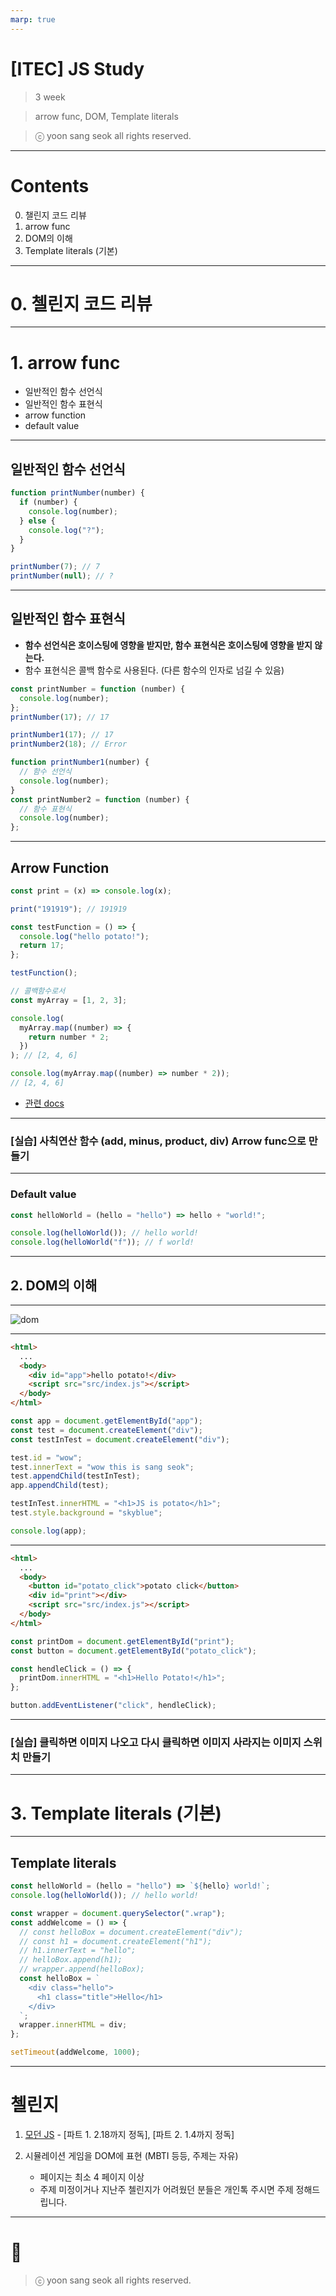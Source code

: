 ```yaml
---
marp: true
---
```


# [ITEC] JS Study

> 3 week

> arrow func, DOM, Template literals

> ⓒ yoon sang seok all rights reserved.

---

# Contents

0. 챌린지 코드 리뷰
1. arrow func
2. DOM의 이해
3. Template literals (기본)

---

# 0. 첼린지 코드 리뷰

---

# 1. arrow func

- 일반적인 함수 선언식
- 일반적인 함수 표현식
- arrow function
- default value

---

## 일반적인 함수 선언식

```js
function printNumber(number) {
  if (number) {
    console.log(number);
  } else {
    console.log("?");
  }
}

printNumber(7); // 7
printNumber(null); // ?
```

---

## 일반적인 함수 표현식

- **함수 선언식은 호이스팅에 영향을 받지만, 함수 표현식은 호이스팅에 영향을 받지 않는다.**
- 함수 표현식은 콜백 함수로 사용된다. (다른 함수의 인자로 넘길 수 있음)

```js
const printNumber = function (number) {
  console.log(number);
};
printNumber(17); // 17
```

```js
printNumber1(17); // 17
printNumber2(18); // Error

function printNumber1(number) {
  // 함수 선언식
  console.log(number);
}
const printNumber2 = function (number) {
  // 함수 표현식
  console.log(number);
};
```

---

## Arrow Function

```js
const print = (x) => console.log(x);

print("191919"); // 191919

const testFunction = () => {
  console.log("hello potato!");
  return 17;
};

testFunction();

// 콜백함수로서
const myArray = [1, 2, 3];

console.log(
  myArray.map((number) => {
    return number * 2;
  })
); // [2, 4, 6]

console.log(myArray.map((number) => number * 2));
// [2, 4, 6]
```

- [관련 docs](https://github.com/amamov/js-and-ts/blob/main/JavaScript/03%20Functions.md)

---

### [실습] 사칙연산 함수 (add, minus, product, div) Arrow func으로 만들기

---

### Default value

```js
const helloWorld = (hello = "hello") => hello + "world!";

console.log(helloWorld()); // hello world!
console.log(helloWorld("f")); // f world!
```

---

## 2. DOM의 이해

---

![dom](images/dom.png)

---

```html
<html>
  ...
  <body>
    <div id="app">hello potato!</div>
    <script src="src/index.js"></script>
  </body>
</html>
```

```js
const app = document.getElementById("app");
const test = document.createElement("div");
const testInTest = document.createElement("div");

test.id = "wow";
test.innerText = "wow this is sang seok";
test.appendChild(testInTest);
app.appendChild(test);

testInTest.innerHTML = "<h1>JS is potato</h1>";
test.style.background = "skyblue";

console.log(app);
```

---

```html
<html>
  ...
  <body>
    <button id="potato_click">potato click</button>
    <div id="print"></div>
    <script src="src/index.js"></script>
  </body>
</html>
```

```js
const printDom = document.getElementById("print");
const button = document.getElementById("potato_click");

const hendleClick = () => {
  printDom.innerHTML = "<h1>Hello Potato!</h1>";
};

button.addEventListener("click", hendleClick);
```

---

### [실습] 클릭하면 이미지 나오고 다시 클릭하면 이미지 사라지는 이미지 스위치 만들기

---

# 3. Template literals (기본)

---

## Template literals

```js
const helloWorld = (hello = "hello") => `${hello} world!`;
console.log(helloWorld()); // hello world!
```

```js
const wrapper = document.querySelector(".wrap");
const addWelcome = () => {
  // const helloBox = document.createElement("div");
  // const h1 = document.createElement("h1");
  // h1.innerText = "hello";
  // helloBox.append(h1);
  // wrapper.append(helloBox);
  const helloBox = `
    <div class="hello">
      <h1 class="title">Hello</h1>
    </div>
  `;
  wrapper.innerHTML = div;
};

setTimeout(addWelcome, 1000);
```

---

# 첼린지

1. [모던 JS](https://ko.javascript.info) - [파트 1. 2.18까지 정독], [파트 2. 1.4까지 정독]

2. 시뮬레이션 게임을 DOM에 표현 (MBTI 등등, 주제는 자유)

   - 페이지는 최소 4 페이지 이상
   - 주제 미정이거나 지난주 첼린지가 어려웠던 분들은 개인톡 주시면 주제 정해드립니다.

---

# 👻

> ⓒ yoon sang seok all rights reserved.
